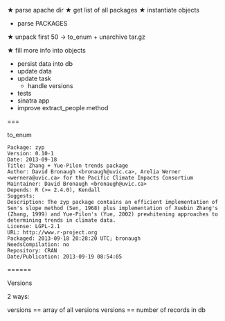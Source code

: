 
★ parse apache dir 
★ get list of all packages
★ instantiate objects

- parse PACKAGES

★ unpack first 50 → to_enum
    + unarchive tar.gz
  

★ fill more info into objects
- persist data into db
- update data
- update task
    - handle versions
- tests
- sinatra app
- improve extract_people method


===

to_enum


```
Package: zyp
Version: 0.10-1
Date: 2013-09-18
Title: Zhang + Yue-Pilon trends package
Author: David Bronaugh <bronaugh@uvic.ca>, Arelia Werner <wernera@uvic.ca> for the Pacific Climate Impacts Consortium
Maintainer: David Bronaugh <bronaugh@uvic.ca>
Depends: R (>= 2.4.0), Kendall
Suggests:
Description: The zyp package contains an efficient implementation of Sen's slope method (Sen, 1968) plus implementation of Xuebin Zhang's (Zhang, 1999) and Yue-Pilon's (Yue, 2002) prewhitening approaches to determining trends in climate data.
License: LGPL-2.1
URL: http://www.r-project.org
Packaged: 2013-09-18 20:28:20 UTC; bronaugh
NeedsCompilation: no
Repository: CRAN
Date/Publication: 2013-09-19 08:54:05
```

======

Versions

2 ways:

versions == array of all versions
versions == number of records in db
